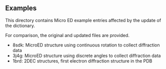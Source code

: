 ## Examples

This directory contains Micro ED example entries affected by the update of the dictionary. 

For comparison, the original and updated files are provided.

- 8sdk: MicroED structure using continuous rotation to collect diffraction data
- 3j4g: MicroED structure using discrete angles to collect diffraction data
- 1brd: 2DEC structures, first electron diffraction structure in the PDB
